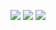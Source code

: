 ![](https://img.shields.io/badge/-python-informational?style=flat&logo=data:image/svg%2bxml;base64,<BASE64_DATA>)
![](https://img.shields.io/badge/OS-Linux-informational?style=flat&logo=data:image/svg%2bxml;base64,<BASE64_DATA>)
![](https://img.shields.io/badge/Web-Node|React-informational?style=flat&logo=data:image/svg%2bxml;base64,<BASE64_DATA>)
